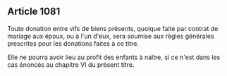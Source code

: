 Article 1081
----
Toute donation entre vifs de biens présents, quoique faite par contrat de
mariage aux époux, ou à l'un d'eux, sera soumise aux règles générales prescrites
pour les donations faites à ce titre.

Elle ne pourra avoir lieu au profit des enfants à naître, si ce n'est dans les
cas énoncés au chapitre VI du présent titre.
